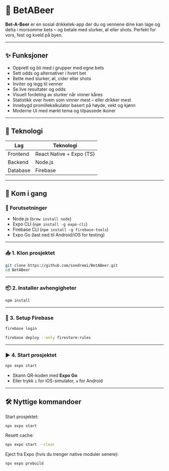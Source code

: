 # 🍻 BetABeer

**Bet-A-Beer** er en sosial drikkelek-app der du og vennene dine kan lage og delta i morsomme bets – og betale med slurker, øl eller shots. Perfekt for vors, fest og kveld på byen.

---

## ✨ Funksjoner

- Opprett og bli med i grupper med egne bets
- Sett odds og alternativer i hvert bet
- Bette med slurker, øl, cider eller shots
- Inviter og legg til venner
- Se live resultater og odds
- Visuell fordeling av slurker når vinner kåres
- Statistikk over hvem som vinner mest – eller drikker mest
- Innebygd promillekalkulator basert på høyde, vekt og kjønn
- Moderne UI med mørkt tema og tilpassede ikoner


---

## 🧱 Teknologi

| Lag      | Teknologi                  |
| -------- | -------------------------- |
| Frontend | React Native + Expo (TS)   |
| Backend  | Node.js                    |
| Database | Firebase                   |

---

## 🚀 Kom i gang

### 🧰 Forutsetninger

- Node.js (`brew install node`)
- Expo CLI (`npm install -g expo-cli`)
- Firebase CLI (`npm install -g firebase-tools`)
- Expo Go (last ned til Android/iOS for testing)

---

### 📥 1. Klon prosjektet

```bash
git clone https://github.com/sondremi/BetABeer.git
cd BetABeer
```

---

### 📦 2. Installer avhengigheter

```bash
npm install
```

---

### 🔐 3. Setup Firebase

```bash
firebase login
```

```bash
firebase deploy --only firestore:rules
```

---

### ▶️ 4. Start prosjektet

```bash
npx expo start
```

- Skann QR-koden med **Expo Go**
- Eller trykk `i` for iOS-simulator, `a` for Android

---

## 🛠 Nyttige kommandoer

Start prosjektet:

```bash
npx expo start
```

Resett cache:

```bash
npx expo start --clear
```

Eject fra Expo (hvis du trenger native moduler senere):

```bash
npx expo prebuild
```
